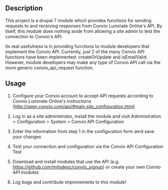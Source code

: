 Description
-----------
This project is a drupal 7 module which provides functions for sending requests to and receiving responses from Convio Luminate Online's API. By itself, this module does nothing aside from allowing a site admin to test the connection to Convio's API.

Its real usefulness is in providing functions to module developers that implement the Convio API. Currently, just 2 of the many Convio API functions have been implemented: createOrUpdate and isEmailValid. However, module developers may make any type of Convio API call via the more generic convio_api_request function.

Usage
-----
1) Configure your Convio account to accept API requests according to Convio Luminate Online's instructions (http://open.convio.com/api/#main.site_configuration.html)

2) Log in as a site administrator, install the module and visit Administration > Configuration > System > Convio API Configuration

3) Enter the information from step 1 in the configuration form amd save your changes

4) Test your connection and configuration via the Convio API Configuration Test

5) Download and install modules that use the API (e.g. https://github.com/milodesc/convio_signup) or create your own Convio API modules

6) Log bugs and contribute improvements to this module!